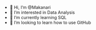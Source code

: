 - 👋 Hi, I’m @Makanari
- 👀 I’m interested in Data Analysis 
- 🌱 I’m currently learning SQL
- 💞️ I’m looking to learn how to use GitHub 


<!---
Makanari/Makanari is a ✨ special ✨ repository because its `README.md` (this file) appears on your GitHub profile.
You can click the Preview link to take a look at your changes.
--->
